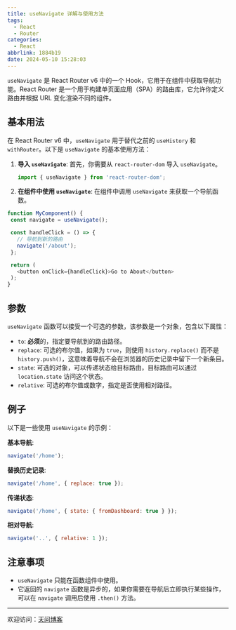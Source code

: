 ```yaml
---
title: useNavigate 详解与使用方法
tags:
  - React
  - Router
categories:
  - React
abbrlink: 1884b19
date: 2024-05-10 15:28:03
---
```


`useNavigate` 是 React Router v6 中的一个 Hook，它用于在组件中获取导航功能。React Router 是一个用于构建单页面应用（SPA）的路由库，它允许你定义路由并根据 URL 变化渲染不同的组件。

[//]: # (![title]&#40;https://tiven.cn/static/img/img-2018-01-0De2-KDyBGM1FyOdo6hy2.jpg&#41;)

<!-- more -->

## 基本用法

在 React Router v6 中，`useNavigate` 用于替代之前的 `useHistory` 和 `withRouter`。以下是 `useNavigate` 的基本使用方法：

1. **导入 `useNavigate`**:
   首先，你需要从 `react-router-dom` 导入 `useNavigate`。

   ```javascript
   import { useNavigate } from 'react-router-dom';
   ```

2. **在组件中使用 `useNavigate`**:
   在组件中调用 `useNavigate` 来获取一个导航函数。

```javascript
function MyComponent() {
 const navigate = useNavigate();

 const handleClick = () => {
   // 导航到新的路由
   navigate('/about');
 };

 return (
   <button onClick={handleClick}>Go to About</button>
 );
}
```

## 参数

`useNavigate` 函数可以接受一个可选的参数，该参数是一个对象，包含以下属性：

- `to`: **必须**的，指定要导航到的路由路径。
- `replace`: 可选的布尔值，如果为 `true`，则使用 `history.replace()` 而不是 `history.push()`，这意味着导航不会在浏览器的历史记录中留下一个新条目。
- `state`: 可选的对象，可以传递状态给目标路由，目标路由可以通过 `location.state` 访问这个状态。
- `relative`: 可选的布尔值或数字，指定是否使用相对路径。

## 例子

以下是一些使用 `useNavigate` 的示例：

**基本导航**:

```javascript
navigate('/home');
```

**替换历史记录**:

```javascript
navigate('/home', { replace: true });
```

**传递状态**:

```javascript
navigate('/home', { state: { fromDashboard: true } });
```

**相对导航**:

```javascript
navigate('..', { relative: 1 });
```

## 注意事项

- `useNavigate` 只能在函数组件中使用。
- 它返回的 `navigate` 函数是异步的，如果你需要在导航后立即执行某些操作，可以在 `navigate` 调用后使用 `.then()` 方法。

---

欢迎访问：[天问博客](https://tiven.cn/p/1884b19/ "天问博客-专注于大前端技术")

